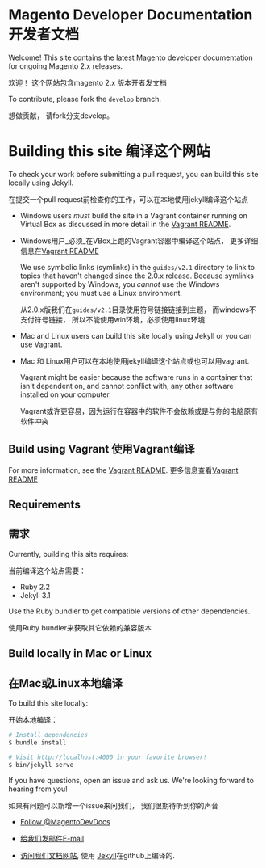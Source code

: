 # Magento Developer Documentation 开发者文档

Welcome! This site contains the latest Magento developer documentation for ongoing Magento 2.x releases.

欢迎！ 这个网站包含magento 2.x 版本开者发文档

To contribute, please fork the `develop` branch.  

想做贡献， 请fork分支develop。

# Building this site 编译这个网站
To check your work before submitting a pull request, you can build this site locally using Jekyll.

在提交一个pull request前检查你的工作，可以在本地使用jekyll编译这个站点

*	Windows users _must_ build the site in a Vagrant container running on Virtual Box as discussed in more detail in the [Vagrant README](vagrant/README.md).

* Windows用户_必须_在VBox上跑的Vagrant容器中编译这个站点， 更多详细信息在[Vagrant README](vagrant/README.md)

	We use symbolic links (symlinks) in the `guides/v2.1` directory to link to topics that haven't changed since the 2.0.x release. Because symlinks aren't supported by Windows, you _cannot_ use the Windows environment; you must use a Linux environment.

  从2.0.x版我们在`guides/v2.1`目录使用符号链接链接到主题， 而windows不支付符号链接， 所以不能使用win环境，必须使用linux环境

*	Mac and Linux users can build this site locally using Jekyll or you can use Vagrant.

* Mac 和 Linux用户可以在本地使用jekyll编译这个站点或也可以用vagrant.

	Vagrant might be easier because the software runs in a container that isn't dependent on, and cannot conflict with, any other software installed on your computer.

  Vagrant或许更容易，因为运行在容器中的软件不会依赖或是与你的电脑原有软件冲突

## Build using Vagrant 使用Vagrant编译
For more information, see the [Vagrant README](vagrant/README.md). 更多信息查看[Vagrant README](vagrant/README.md)

## Requirements
## 需求
Currently, building this site requires:

当前编译这个站点需要：

*	Ruby 2.2
*	Jekyll 3.1

Use the Ruby bundler to get compatible versions of other dependencies.

使用Ruby bundler来获取其它依赖的兼容版本

## Build locally in Mac or Linux
## 在Mac或Linux本地编译

To build this site locally:

开始本地编译：

```bash
# Install dependencies
$ bundle install

# Visit http://localhost:4000 in your favorite browser!
$ bin/jekyll serve
```

If you have questions, open an issue and ask us. We're looking forward to hearing from you!

如果有问题可以新增一个issue来问我们， 我们很期待听到你的声音

*	<a href="https://twitter.com/MagentoDevDocs" class="twitter-follow-button" data-show-count="false">Follow @MagentoDevDocs</a>

*	<a href="mailto:DL-Magento-Doc-Feedback@magento.com">给我们发邮件E-mail</a>

*	<a href="http://devdocs.magento.com">访问我们文档网站</a>, 使用 [Jekyll](http://jekyllrb.com/)在github上编译的.

